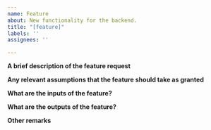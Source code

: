 ```yaml
---
name: Feature
about: New functionality for the backend.
title: "[feature]"
labels: ''
assignees: ''

---
```


**A brief description of the feature request**

**Any relevant assumptions that the feature should take as granted**

**What are the inputs of the feature?**

**What are the outputs of the feature?**

**Other remarks**
